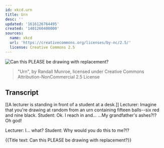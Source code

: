 ```yaml
---
id: xkcd.urn
title: Urn
desc: ''
updated: '1616126764495'
created: '1401260400000'
sources:
  name: xkcd
  url: 'https://creativecommons.org/licenses/by-nc/2.5/'
  license: Creative Commons 2.5
---
```

![Can this PLEASE be drawing with replacement?](https://imgs.xkcd.com/comics/urn.png)
> "Urn", by Randall Munroe, licensed under Creative Commons Attribution-NonCommercial 2.5 License

## Transcript
[[A lecturer is standing in front of a student at a desk.]]
Lecturer: Imagine that you're drawing at random from an urn containing fifteen balls--six red and nine black.
Student: Ok.  I reach in and... 
...My grandfather's ashes?!? Oh god!

Lecturer: I... what?
Student: 
Why would you do this to me?!?


{{Title text: Can this PLEASE be drawing with replacement?}}
